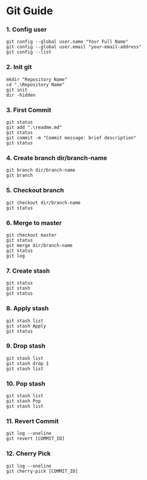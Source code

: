 # Git Guide
### 1. Config user
```
git config --global user.name "Your Full Name"
git config --global user.email "your-email-address"
git config --list
```
### 2. Init git
```
mkdir "Repository Name"
cd ".\Repository Name"
git init
dir -hidden
```
### 3. First Commit
```
git status
git add ".\readme.md"
git status
git commit -m "Commit message: brief description"
git status
```
### 4. Create branch dir/branch-name
```
git branch dir/branch-name
git branch
```
### 5. Checkout branch
```
git checkout dir/branch-name
git status
```
### 6.  Merge to master
```
git checkout master
git status
git merge dir/branch-name
git status
git log
```
### 7. Create stash
```
git status
git stash
git status
```
### 8. Apply stash
```
git stash list
git stash Apply
git status
```
### 9. Drop stash 
```
git stash list
git stash drop 1
git stash list
```
### 10. Pop stash
``` 
git stash list
git stash Pop
git stash list
```
### 11. Revert Commit
```
git log --oneline
git revert [COMMIT_ID]
```
### 12. Cherry Pick
```
git log --oneline
git cherry-pick [COMMIT_ID]
```